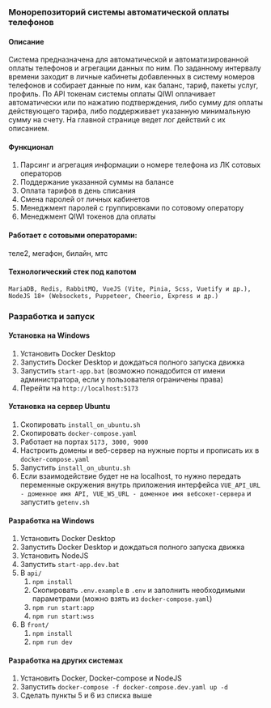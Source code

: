 ### Монорепозиторий системы автоматической оплаты телефонов
#### Описание
Система предназначена для автоматической и автоматизированной оплаты телефонов и агрегации данных по ним.
По заданному интервалу времени заходит в личные кабинеты добавленных в систему номеров телефонов и собирает
данные по ним, как баланс, тариф, пакеты услуг, профиль. По API токенам системы оплаты QIWI оплачивает
автоматически или по нажатию подтверждения, либо сумму для оплаты действующего тарифа, либо
поддерживает указанную минимальную сумму на счету. 
На главной странице ведет лог действий с их описанием.
#### Функционал
1. Парсинг и агрегация информации о номере телефона из ЛК сотовых операторов
2. Поддержание указанной суммы на балансе
3. Оплата тарифов в день списания
4. Смена паролей от личных кабинетов
5. Менеджмент паролей с группировками по сотовому оператору
6. Менеджмент QIWI токенов дла оплаты
#### Работает с сотовыми операторами:
теле2, мегафон, билайн, мтс
#### Технологический стек под капотом
```MariaDB, Redis, RabbitMQ, VueJS (Vite, Pinia, Scss, Vuetify и др.), NodeJS 18+ (Websockets, Puppeteer, Cheerio, Express и др.)  ```
### Разработка и запуск
#### Установка на Windows
1. Установить Docker Desktop
2. Запустить Docker Desktop и дождаться полного запуска движка
3. Запустить ```start-app.bat``` (возможно понадобится от имени администратора, если у пользователя ограничены права)
4. Перейти на ```http://localhost:5173```
#### Установка на сервер Ubuntu
1. Скопировать ```install_on_ubuntu.sh```
2. Скопировать ```docker-compose.yaml```
3. Работает на портах ```5173, 3000, 9000```
4. Настроить домены и веб-сервер на нужные порты и прописать их в ```docker-compose.yaml```
5. Запустить ```install_on_ubuntu.sh```
6. Если взаимодействие будет не на localhost, то нужно передать переменные окружения внутрь приложения интерфейса ```VUE_API_URL - доменное имя API, VUE_WS_URL - доменное имя вебсокет-сервера``` и запустить ```getenv.sh``` 
#### Разработка на Windows
1. Установить Docker Desktop
2. Запустить Docker Desktop и дождаться полного запуска движка
3. Установить NodeJS
4. Запустить ```start-app.dev.bat```
5. В ```api/```
   1. ```npm install```
   2. Скопировать ```.env.example``` в ```.env``` и заполнить необходимыми параметрами (можно взять из ```docker-compose.yaml```)
   2. ```npm run start:app```
   3. ```npm run start:wss```
6. В ```front/```
   1. ```npm install```
   2. ```npm run dev```
#### Разработка на других системах
1. Установить Docker, Docker-compose и NodeJS
2. Запустить ```docker-compose -f docker-compose.dev.yaml up -d```
3. Сделать пункты 5 и 6 из списка выше
